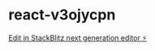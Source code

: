 # react-v3ojycpn

[Edit in StackBlitz next generation editor ⚡️](https://stackblitz.com/~/github.com/Ginger-Port/react-v3ojycpn)